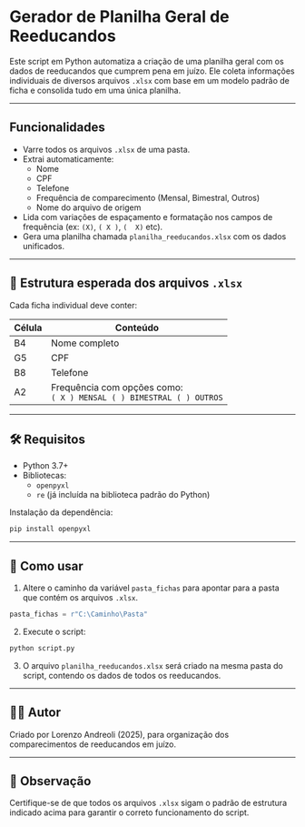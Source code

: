 # Gerador de Planilha Geral de Reeducandos

Este script em Python automatiza a criação de uma planilha geral com os dados de reeducandos que cumprem pena em juízo. Ele coleta informações individuais de diversos arquivos `.xlsx` com base em um modelo padrão de ficha e consolida tudo em uma única planilha.

---

## Funcionalidades

- Varre todos os arquivos `.xlsx` de uma pasta.
- Extrai automaticamente:
  - Nome
  - CPF
  - Telefone
  - Frequência de comparecimento (Mensal, Bimestral, Outros)
  - Nome do arquivo de origem
- Lida com variações de espaçamento e formatação nos campos de frequência (ex: `(X)`, `( X )`, `(  X)` etc).
- Gera uma planilha chamada `planilha_reeducandos.xlsx` com os dados unificados.

---

## 📂 Estrutura esperada dos arquivos `.xlsx`

Cada ficha individual deve conter:

| Célula | Conteúdo                    |
|--------|-----------------------------|
| B4     | Nome completo               |
| G5     | CPF                         |
| B8     | Telefone                    |
| A2     | Frequência com opções como:<br>`( X ) MENSAL ( ) BIMESTRAL ( ) OUTROS` |

---

## 🛠️ Requisitos

- Python 3.7+
- Bibliotecas:
  - `openpyxl`
  - `re` (já incluída na biblioteca padrão do Python)

Instalação da dependência:

```bash
pip install openpyxl
```

---

## 🚀 Como usar

1. Altere o caminho da variável `pasta_fichas` para apontar para a pasta que contém os arquivos `.xlsx`.

```python
pasta_fichas = r"C:\Caminho\Pasta"
```

2. Execute o script:

```bash
python script.py
```

3. O arquivo `planilha_reeducandos.xlsx` será criado na mesma pasta do script, contendo os dados de todos os reeducandos.

---

## 🧑‍💻 Autor

Criado por Lorenzo Andreoli (2025), para organização dos comparecimentos de reeducandos em juízo.

---

## 📌 Observação

Certifique-se de que todos os arquivos `.xlsx` sigam o padrão de estrutura indicado acima para garantir o correto funcionamento do script.